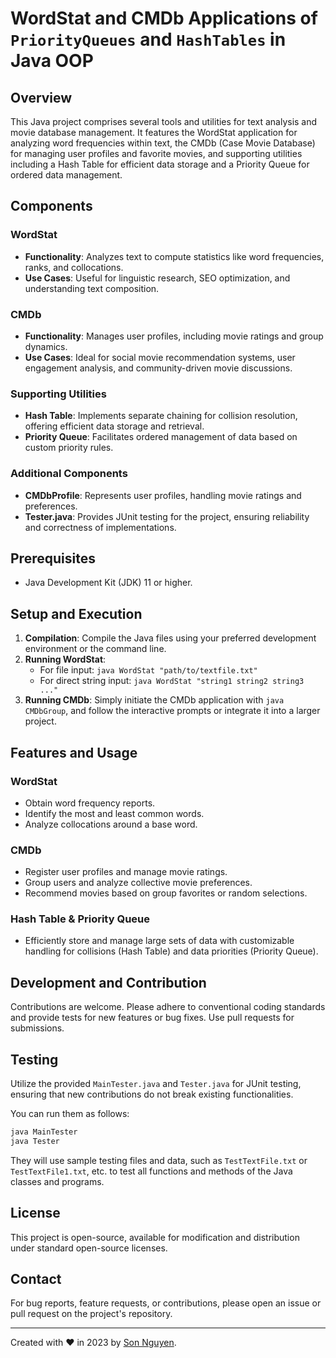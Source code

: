# WordStat and CMDb Applications of `PriorityQueues` and `HashTables` in Java OOP

## Overview

This Java project comprises several tools and utilities for text analysis and movie database management. It features the WordStat application for analyzing word frequencies within text, the CMDb (Case Movie Database) for managing user profiles and favorite movies, and supporting utilities including a Hash Table for efficient data storage and a Priority Queue for ordered data management.

## Components

### WordStat
- **Functionality**: Analyzes text to compute statistics like word frequencies, ranks, and collocations.
- **Use Cases**: Useful for linguistic research, SEO optimization, and understanding text composition.

### CMDb
- **Functionality**: Manages user profiles, including movie ratings and group dynamics.
- **Use Cases**: Ideal for social movie recommendation systems, user engagement analysis, and community-driven movie discussions.

### Supporting Utilities
- **Hash Table**: Implements separate chaining for collision resolution, offering efficient data storage and retrieval.
- **Priority Queue**: Facilitates ordered management of data based on custom priority rules.

### Additional Components
- **CMDbProfile**: Represents user profiles, handling movie ratings and preferences.
- **Tester.java**: Provides JUnit testing for the project, ensuring reliability and correctness of implementations.

## Prerequisites
- Java Development Kit (JDK) 11 or higher.

## Setup and Execution

1. **Compilation**: Compile the Java files using your preferred development environment or the command line.
2. **Running WordStat**:
    - For file input: `java WordStat "path/to/textfile.txt"`
    - For direct string input: `java WordStat "string1 string2 string3 ..."`
3. **Running CMDb**: Simply initiate the CMDb application with `java CMDbGroup`, and follow the interactive prompts or integrate it into a larger project.

## Features and Usage

### WordStat
- Obtain word frequency reports.
- Identify the most and least common words.
- Analyze collocations around a base word.

### CMDb
- Register user profiles and manage movie ratings.
- Group users and analyze collective movie preferences.
- Recommend movies based on group favorites or random selections.

### Hash Table & Priority Queue
- Efficiently store and manage large sets of data with customizable handling for collisions (Hash Table) and data priorities (Priority Queue).

## Development and Contribution

Contributions are welcome. Please adhere to conventional coding standards and provide tests for new features or bug fixes. Use pull requests for submissions.

## Testing

Utilize the provided `MainTester.java` and `Tester.java` for JUnit testing, ensuring that new contributions do not break existing functionalities.

You can run them as follows:
```bash
java MainTester
java Tester
```

They will use sample testing files and data, such as `TestTextFile.txt` or `TestTextFile1.txt`, etc. to test all functions and methods of the Java classes and programs.

## License

This project is open-source, available for modification and distribution under standard open-source licenses.

## Contact

For bug reports, feature requests, or contributions, please open an issue or pull request on the project's repository.

---

Created with ❤️ in 2023 by [Son Nguyen](https://github.com/hoangsonww).
